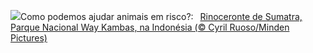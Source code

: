![](https://www.bing.com/th?id=OHR.SumatranRhino_PT-BR3675960886_UHD.jpg&w=1000)Como podemos ajudar animais em risco?:&nbsp;&ensp;[Rinoceronte de Sumatra, Parque Nacional Way Kambas, na Indonésia (© Cyril Ruoso/Minden Pictures)](https://www.bing.com/th?id=OHR.SumatranRhino_PT-BR3675960886_UHD.jpg)
<br><br/>
